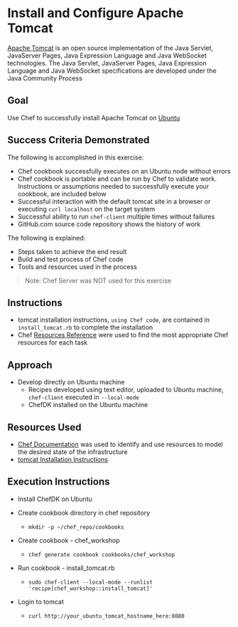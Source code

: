 # Install and Configure Apache Tomcat

[Apache Tomcat](http://tomcat.apache.org/) is an open source implementation of the Java Servlet, JavaServer Pages, Java Expression Language and Java WebSocket technologies. The Java Servlet, JavaServer Pages, Java Expression Language and Java WebSocket specifications are developed under the Java Community Process

## Goal

Use Chef to successfully install Apache Tomcat on [Ubuntu](https://www.ubuntu.com/download/desktop)

## Success Criteria Demonstrated

The following is accomplished in this exercise:

* Chef cookbook successfully executes on an Ubuntu node without errors
* Chef cookbook is portable and can be run by Chef to validate work. Instructions or assumptions needed to successfully execute your cookbook, are included below
* Successful interaction with the default tomcat site in a browser or executing `curl localhost` on the target system
* Successful ability to run `chef-client` multiple times without failures
* GitHub.com source code repository shows the history of work

The following is explained:

* Steps taken to achieve the end result
* Build and test process of Chef code
* Tools and resources used in the process

>Note: Chef Server was NOT used for this exercise

## Instructions

* tomcat installation instructions, `using Chef code`, are contained in `install_tomcat.rb` to complete the installation
* Chef [Resources Reference](https://docs.chef.io/resources.html) were used to find the most appropriate Chef resources for each task

## Approach

* Develop directly on Ubuntu machine
  * Recipes developed using text editor, uploaded to Ubuntu machine, `chef-client` executed in `--local-mode`
  * ChefDK installed on the Ubuntu machine

## Resources Used

* [Chef Documentation](http://docs.chef.io) was used to identify and use resources to model the desired state of the infrastructure
* [tomcat Installation Instructions](https://www.digitalocean.com/community/tutorials/how-to-install-apache-tomcat-8-on-ubuntu-16-04)


## Execution Instructions

* Install ChefDK on Ubuntu

* Create cookbook directory in chef repository
  * `mkdir -p ~/chef_repo/cookbooks`

* Create cookbook - chef_workshop
  * `chef generate cookbook cookbooks/chef_workshop`

* Run cookbook - install_tomcat.rb
  * `sudo chef-client --local-mode --runlist 'recipe[chef_workshop::install_tomcat]'`

* Login to tomcat
  * `curl http://your_ubuntu_tomcat_hostname_here:8080`

